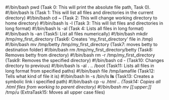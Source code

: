 #!/bin/bash
pwd (Taak 0: This will print the absolute file path, Task 0).
#!/bin/bash
ls (Task 1: This will list all files and directories in the current directory)
#!/bin/bash
cd ~ (Task 2: This will change working directory to home directory)
#!/bin/bash
ls -l (Task 3: This will list files and directories in long format)
#!/bin/bash
ls -al (Task 4: Lists all files in long format)
#!/bin/bash
ls -an (Task5: List all files numerically)
#!/bin/bash
mkdir /tmp/my_first_directory (Task6: Creates 'my_first_directory' file in /tmp)
#!/bin/bash
mv /tmp/betty /tmp/my_first_directory (Task7: moves betty to destination folder)
#!/bin/bash
rm /tmp/my_first_directory/betty (Task8: Removes betty from directory)
#!/bin/bash
rm -r /tmp/my_first_directory (Task9: Removes the specified directory)
#!/bin/bash
cd -  (Task10: Changes directory to previous)
#!/bin/bash
ls -al . .. /boot (Task11: Lists all files in long format from specified paths)
#!/bin/bash
file /tmp/iamafile (Task12: Tells what kind of file it is)
#!/bin/bash
ln -s /bin/ls __ls__ (Task13: Creates a symbolic link i specified path)
#!/bin/bash
cp -u *.html .. (Task14: Copies all .html files from working to parent directory)
#!/bin/bash
mv [[:upper:]]*  /tmp/u (ExtraTask15: Moves all upper case files)
 

